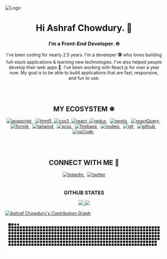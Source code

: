 ![Logo](https://firebasestorage.googleapis.com/v0/b/store-images-ad405.appspot.com/o/Group%20189%20(1).png?alt=media&token=da2c74c2-cb34-4bb3-b5c5-436424eec7df)

<h1 align="center">Hi Ashraf Chowdury. 🧑</h1>
<h3 align="center">I’m  a Front-End Developer. 🔥</h3>

<p align="center">
I've been coding for nearly 2.5 years. I'm a developer 🕵️ who loves building full-stack applications & learning new technologies. I've also helped people develop their web apps 🍎. I've been working with React.js for over a year now. My goal is to be able to build applications that are fast, responsive, and fun to use.
</p>



<br />
<br />



<h2 align="center">MY ECOSYSTEM ❄</h2>

<p align="center">

 <a href="https://developer.mozilla.org/en-US/docs/Web/JavaScript" target="_blank"> 
    <img src="https://img.shields.io/badge/Javascript-F7DF1E.svg?style=for-the-badge&logo=javascript&logoColor=black"
      alt="javascript" /> 
  </a>&nbsp;
  
  <a href="https://www.w3.org/html/" target="_blank"> 
    <img src="https://img.shields.io/badge/html-E34F26.svg?style=for-the-badge&logo=html5&logoColor=white"
      alt="html5"/>&nbsp;
  </a>
  
  <a href="https://www.w3schools.com/css/" target="_blank">
    <img src="https://img.shields.io/badge/css-1572B6.svg?style=for-the-badge&logo=css3&logoColor=white"
      alt="css3"/>&nbsp;
  </a>
  
  <a href="https://reactjs.org/" target="_blank" > 
    <img src="https://img.shields.io/badge/reactjs-61DAFB.svg?style=for-the-badge&logo=react&logoColor=black"
      alt="react"/>&nbsp;
  </a>
  
  <a href="https://redux.js.org" target="_blank"> 
    <img src="https://img.shields.io/badge/redux-764ABC.svg?style=for-the-badge&logo=redux&logoColor=white" alt="redux"/> 
  </a>&nbsp;
  
   <a href="https://github.com/ashrafchowdury/" target="_blank"> 
    <img src="https://img.shields.io/badge/Next.js-313131.svg?style=for-the-badge&logo=nextjs&logoColor=white" alt="nextjs"/> 
  </a>&nbsp;
  
  <a href="https://github.com/ashrafchowdury/" target="_blank"> 
    <img src="https://img.shields.io/badge/React_Query-FF4154.svg?style=for-the-badge&logo=reactquery&logoColor=white" alt="reactQuery"/> 
  </a>&nbsp;
  

 <a href="https://formik.org/" target="_blank"> 
    <img src="https://img.shields.io/badge/Formik-2489CA.svg?style=for-the-badge&logo=formik&logoColor=white" alt="formik"/> 
  </a>&nbsp;
  
  <a href="https://tailwindcss.com/" target="_blank"> 
    <img src="https://img.shields.io/badge/TailwindCSS-0ED7B5.svg?style=for-the-badge&logo=tailwindcss&logoColor=white" alt="tailwind"/> 
  </a>&nbsp;
  
  <a href="https://github.com/ashrafchowdury/" target="_blank"> 
    <img src="https://img.shields.io/badge/SCSS-CF649A.svg?style=for-the-badge&logo=sass&logoColor=white" alt="scss"/> 
  </a>&nbsp;
  
 <a href="https://firebase.google.com/" target="_blank">
    <img src="https://img.shields.io/badge/firebase-FFCA28.svg?style=for-the-badge&logo=firebase&logoColor=black" alt="firebase"/>
  </a>&nbsp;
  
 <a href="https://nodejs.org" target="_blank"> 
    <img src="https://img.shields.io/badge/node.js-339933.svg?style=for-the-badge&logo=nodedotjs&logoColor=white"
      alt="nodejs"/> 
  </a>&nbsp;
  
 <a href="https://git-scm.com/" target="_blank">
    <img src="https://img.shields.io/badge/git-F05032.svg?style=for-the-badge&logo=git&logoColor=white"
      alt="git" />
  </a>&nbsp;
  
 <a href="https://github.com/ELanza-48" target="_blank">
    <img src="https://img.shields.io/badge/github-181717.svg?style=for-the-badge&logo=github&logoColor=white" alt="github" />
  </a>&nbsp;
 
 <a href="https://code.visualstudio.com/" target="_blank">
    <img src="https://img.shields.io/badge/vscode-007ACC.svg?style=for-the-badge&logo=visualstudiocode&logoColor=white" alt="vsCode"/> 
  </a>&nbsp;
  
</p>



<br />
<br />


<h2 align="center">CONNECT WITH ME 💬</h2>
<div align="center">
    <a  href="https://linkedin.com/in/example" target="_blank">
      <img src="https://img.shields.io/badge/Linked%20In-0A66C2.svg?style=for-the-badge&logo=linkedin&logoColor=white" alt="linkedin"/>
    </a>&nbsp;
    <a href="https://twitter.com/example" target="_blank">
      <img src="https://img.shields.io/badge/Twitter-1DA1F2.svg?style=for-the-badge&logo=twitter&logoColor=white" alt="twitter"/>
    </a>
   

</div>



<br />
<br />



<div align="center">
<h3 align="center" style="margin: 5px 10px;">GITHUB STATES</h3> 

<p align="center">
  <a href="https://github.com/ashrafchowdury">
  <img width="49.5%" src="https://github-readme-stats.vercel.app/api?username=ashrafchowdury&show_icons=true&theme=dark&hide_border=true&icon_color=68ACFE" />
  <img width="49.5%" src="https://github-readme-streak-stats.herokuapp.com/?user=ashrafchowdury&theme=dark&hide_border=true&ring=68ACFE&fire=FFC400&currStreakLabel=68ACFE" />
  </a>
</p>
</div



<br/>

[![Ashraf Chowdury's Contribution Graph](https://activity-graph.herokuapp.com/graph?username=ashrafchowdury&hide_border=true&bg_color=151515&color=fff&line=68ACFE&point=68ACFE)](https://github.com/ashrafchowdury)


<p align="center">
  <img  src="https://raw.githubusercontent.com/Elanza-48/Elanza-48/main/resources/img/github-contribution-grid-snake.svg"
    alt="example" />
</p>


